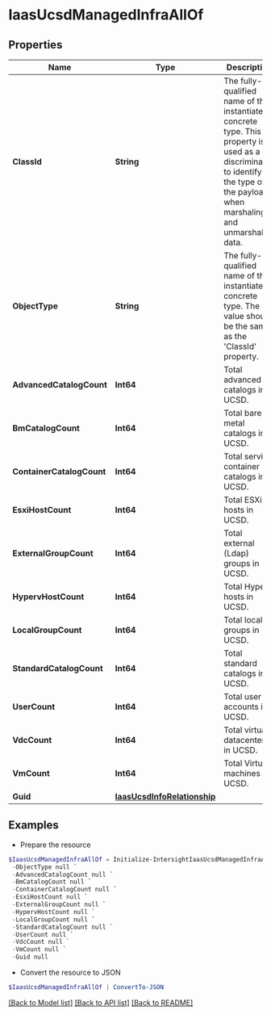 # IaasUcsdManagedInfraAllOf
## Properties

Name | Type | Description | Notes
------------ | ------------- | ------------- | -------------
**ClassId** | **String** | The fully-qualified name of the instantiated, concrete type. This property is used as a discriminator to identify the type of the payload when marshaling and unmarshaling data. | [default to "iaas.UcsdManagedInfra"]
**ObjectType** | **String** | The fully-qualified name of the instantiated, concrete type. The value should be the same as the &#39;ClassId&#39; property. | [default to "iaas.UcsdManagedInfra"]
**AdvancedCatalogCount** | **Int64** | Total advanced catalogs in UCSD. | [optional] [readonly] 
**BmCatalogCount** | **Int64** | Total bare metal catalogs in UCSD. | [optional] [readonly] 
**ContainerCatalogCount** | **Int64** | Total service container catalogs in UCSD. | [optional] [readonly] 
**EsxiHostCount** | **Int64** | Total ESXi hosts in UCSD. | [optional] [readonly] 
**ExternalGroupCount** | **Int64** | Total external (Ldap) groups in UCSD. | [optional] [readonly] 
**HypervHostCount** | **Int64** | Total HyperV hosts in UCSD. | [optional] [readonly] 
**LocalGroupCount** | **Int64** | Total local groups in UCSD. | [optional] [readonly] 
**StandardCatalogCount** | **Int64** | Total standard catalogs in UCSD. | [optional] [readonly] 
**UserCount** | **Int64** | Total user accounts in UCSD. | [optional] [readonly] 
**VdcCount** | **Int64** | Total virtual datacenters in UCSD. | [optional] [readonly] 
**VmCount** | **Int64** | Total Virtual machines in UCSD. | [optional] [readonly] 
**Guid** | [**IaasUcsdInfoRelationship**](IaasUcsdInfoRelationship.md) |  | [optional] 

## Examples

- Prepare the resource
```powershell
$IaasUcsdManagedInfraAllOf = Initialize-IntersightIaasUcsdManagedInfraAllOf  -ClassId null `
 -ObjectType null `
 -AdvancedCatalogCount null `
 -BmCatalogCount null `
 -ContainerCatalogCount null `
 -EsxiHostCount null `
 -ExternalGroupCount null `
 -HypervHostCount null `
 -LocalGroupCount null `
 -StandardCatalogCount null `
 -UserCount null `
 -VdcCount null `
 -VmCount null `
 -Guid null
```

- Convert the resource to JSON
```powershell
$IaasUcsdManagedInfraAllOf | ConvertTo-JSON
```

[[Back to Model list]](../README.md#documentation-for-models) [[Back to API list]](../README.md#documentation-for-api-endpoints) [[Back to README]](../README.md)

